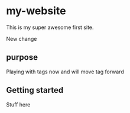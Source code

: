 # my-website

This is my super awesome first site. 

New change 

## purpose

Playing with tags now and will move tag forward

## Getting started

Stuff here
